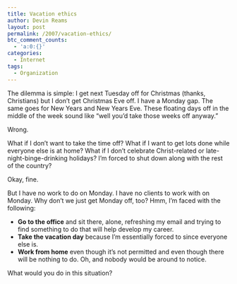 ```yaml
---
title: Vacation ethics
author: Devin Reams
layout: post
permalink: /2007/vacation-ethics/
btc_comment_counts:
  - 'a:0:{}'
categories:
  - Internet
tags:
  - Organization
---
```

The dilemma is simple: I get next Tuesday off for Christmas (thanks, Christians) but I don&#8217;t get Christmas Eve off. I have a Monday gap. The same goes for New Years and New Years Eve. These floating days off in the middle of the week sound like &#8220;well you&#8217;d take those weeks off anyway.&#8221;

Wrong.

What if I don&#8217;t want to take the time off? What if I want to get lots done while everyone else is at home? What if I don&#8217;t celebrate Christ-related or late-night-binge-drinking holidays? I&#8217;m forced to shut down along with the rest of the country?

Okay, fine.

But I have no work to do on Monday. I have no clients to work with on Monday. Why don&#8217;t we just get Monday off, too? Hmm, I&#8217;m faced with the following:

*   **Go to the office** and sit there, alone, refreshing my email and trying to find something to do that will help develop my career.
*   **Take the vacation day** because I&#8217;m essentially forced to since everyone else is.
*   **Work from home** even though it&#8217;s not permitted and even though there will be nothing to do. Oh, and nobody would be around to notice.

What would you do in this situation?
